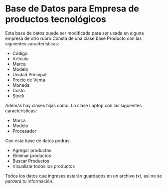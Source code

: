 
# Base de Datos para Empresa de productos tecnológicos
Esta base de datos puede ser modificada para ser usada en alguna empresa de otro rubro
Consta de una clase base Producto con las siguientes características:
- Código
- Artículo
- Marca
- Modelo
- Unidad Principal
- Precio de Venta
- Moneda
- Costo
- Stock

Además hay clases hijas como:
La clase Laptop con las siguientes características:
- Marca
- Modelo
- Procesador

Con esta base de datos podrás:
- Agregar productos
- Eliminar productos
- Buscar Productos
- Visualizar todos los productos

Todos los datos que ingreses estarán guardados en un archivo txt, así no se perderá tu información.
